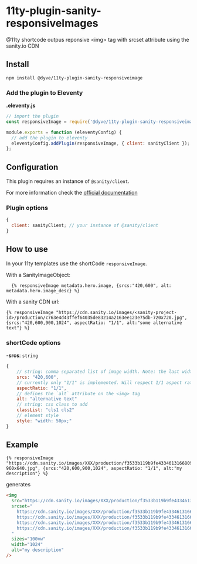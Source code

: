 # 11ty-plugin-sanity-responsiveImages

@11ty shortcode outpus reponsive &lt;img> tag with srcset attribute using the sanity.io CDN

## Install

```
npm install @dyve/11ty-plugin-sanity-responsiveimage
```

### Add the plugin to Eleventy

**.eleventy.js**

```js
// import the plugin
const responsiveImage = require('@dyve/11ty-plugin-sanity-responsiveimage');

module.exports = function (eleventyConfig) {
  // add the plugin to eleventy
  eleventyConfig.addPlugin(responsiveImage, { client: sanityClient });
};
```

## Configuration

This plugin requires an instance of `@sanity/client`.

For more information check the [official documentation](https://www.npmjs.com/package/@sanity/client)

### Plugin options

```js
{
  client: sanityClient; // your instance of @sanity/client
}
```

## How to use

In your 11ty templates use the shortCode `responsiveImage`.

With a SanityImageObject:

```
  {% responsiveImage metadata.hero.image, {srcs:"420,600", alt: metadata.hero.image_desc} %}
```

With a sanity CDN url:

```
{% responsiveImage "https://cdn.sanity.io/images/<sanity-project-id>/production/c763e4d43ffef64035de83214a2163ee123e75db-720x720.jpg", {srcs:"420,600,900,1024", aspectRatio: "1/1", alt:"some alternative text"} %}
```

### shortCode options

-**srcs**: `string`

```js
{
    // string: comma separated list of image width. Note: the last width will be used as `width` attribute on the <img> tag
    srcs: "420,600",
    // currently only "1/1" is implemented. Will respect 1/1 aspect ratio if image has different width and height. Height will be forced to width
    aspectRatio: "1/1",
    // defines the `alt` attribute on the <img> tag
    alt: "alternative text"
    // string: css class to add
    classList: "cls1 cls2"
    // element style
    style: "width: 50px;"
}
```

## Example

```
{% responsiveImage "https://cdn.sanity.io/images/XXX/production/f3533b119b9fe433461316680948eb8fbd53e848-960x640.jpg", {srcs:"420,600,900,1024", aspectRatio: "1/1", alt:"my description"} %}
```

generates

```html
<img
  src="https://cdn.sanity.io/images/XXX/production/f3533b119b9fe433461316680948eb8fbd53e848-960x640.jpg?fit=crop"
  srcset="
    https://cdn.sanity.io/images/XXX/production/f3533b119b9fe433461316680948eb8fbd53e848-960x640.jpg?rect=160,0,640,640&w=420&h=420&fit=crop&auto=format    420w,
    https://cdn.sanity.io/images/XXX/production/f3533b119b9fe433461316680948eb8fbd53e848-960x640.jpg?rect=160,0,640,640&w=600&h=600&fit=crop&auto=format    600w,
    https://cdn.sanity.io/images/XXX/production/f3533b119b9fe433461316680948eb8fbd53e848-960x640.jpg?rect=160,0,640,640&w=900&h=900&fit=crop&auto=format    900w,
    https://cdn.sanity.io/images/XXX/production/f3533b119b9fe433461316680948eb8fbd53e848-960x640.jpg?rect=160,0,640,640&w=1024&h=1024&fit=crop&auto=format 1024w
  "
  sizes="100vw"
  width="1024"
  alt="my description"
/>
```
